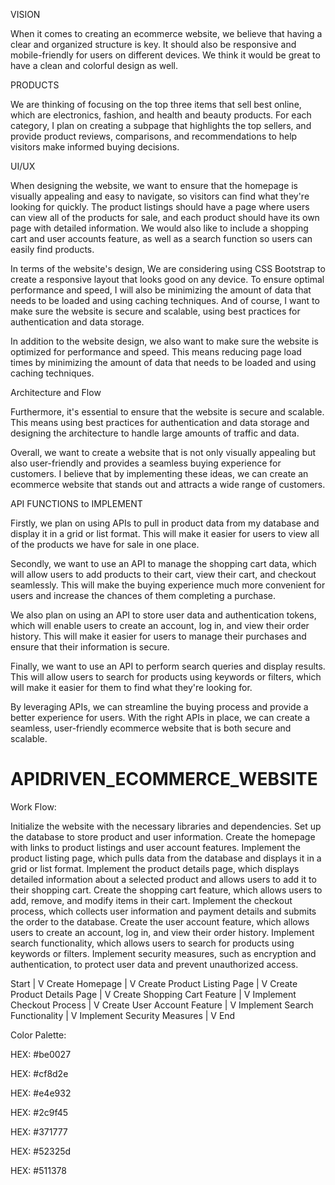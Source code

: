 VISION

When it comes to creating an ecommerce website, we believe that having a clear and organized structure is key. It should also be responsive and mobile-friendly for users on different devices. We think it would be great to have a clean and colorful design as well.

PRODUCTS

We are thinking of focusing on the top three items that sell best online, which are electronics, fashion, and health and beauty products. For each category, I plan on creating a subpage that highlights the top sellers, and provide product reviews, comparisons, and recommendations to help visitors make informed buying decisions.

UI/UX

When designing the website, we want to ensure that the homepage is visually appealing and easy to navigate, so visitors can find what they're looking for quickly. The product listings should have a page where users can view all of the products for sale, and each product should have its own page with detailed information. We would also like to include a shopping cart and user accounts feature, as well as a search function so users can easily find products.

In terms of the website's design, We are considering using CSS Bootstrap to create a responsive layout that looks good on any device. To ensure optimal performance and speed, I will also be minimizing the amount of data that needs to be loaded and using caching techniques. And of course, I want to make sure the website is secure and scalable, using best practices for authentication and data storage.

In addition to the website design, we also want to make sure the website is optimized for performance and speed. This means reducing page load times by minimizing the amount of data that needs to be loaded and using caching techniques.

Architecture and Flow

Furthermore, it's essential to ensure that the website is secure and scalable. This means using best practices for authentication and data storage and designing the architecture to handle large amounts of traffic and data.

Overall, we want to create a website that is not only visually appealing but also user-friendly and provides a seamless buying experience for customers. I believe that by implementing these ideas, we can create an ecommerce website that stands out and attracts a wide range of customers.

API FUNCTIONS to IMPLEMENT

Firstly, we plan on using APIs to pull in product data from my database and display it in a grid or list format. This will make it easier for users to view all of the products we have for sale in one place.

Secondly, we want to use an API to manage the shopping cart data, which will allow users to add products to their cart, view their cart, and checkout seamlessly. This will make the buying experience much more convenient for users and increase the chances of them completing a purchase.

We also plan on using an API to store user data and authentication tokens, which will enable users to create an account, log in, and view their order history. This will make it easier for users to manage their purchases and ensure that their information is secure.

Finally, we want to use an API to perform search queries and display results. This will allow users to search for products using keywords or filters, which will make it easier for them to find what they're looking for.

By leveraging APIs, we can streamline the buying process and provide a better experience for users. With the right APIs in place, we can create a seamless, user-friendly ecommerce website that is both secure and scalable.

# APIDRIVEN_ECOMMERCE_WEBSITE

Work Flow:

Initialize the website with the necessary libraries and dependencies.
Set up the database to store product and user information.
Create the homepage with links to product listings and user account features.
Implement the product listing page, which pulls data from the database and displays it in a grid or list format.
Implement the product details page, which displays detailed information about a selected product and allows users to add it to their shopping cart.
Create the shopping cart feature, which allows users to add, remove, and modify items in their cart.
Implement the checkout process, which collects user information and payment details and submits the order to the database.
Create the user account feature, which allows users to create an account, log in, and view their order history.
Implement search functionality, which allows users to search for products using keywords or filters.
Implement security measures, such as encryption and authentication, to protect user data and prevent unauthorized access.

Start
|
V
Create Homepage
|
V
Create Product Listing Page
|
V
Create Product Details Page
|
V
Create Shopping Cart Feature
|
V
Implement Checkout Process
|
V
Create User Account Feature
|
V
Implement Search Functionality
|
V
Implement Security Measures
|
V
End

Color Palette:

HEX: #be0027

HEX: #cf8d2e

HEX: #e4e932

HEX: #2c9f45

HEX: #371777

HEX: #52325d

HEX: #511378
